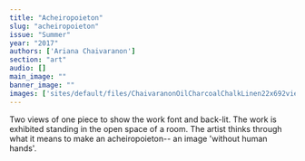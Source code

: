 ```yaml
---
title: "Acheiropoieton"
slug: "acheiropoieton"
issue: "Summer"
year: "2017"
authors: ['Ariana Chaivaranon']
section: "art"
audio: []
main_image: ""
banner_image: ""
images: ['sites/default/files/ChaivaranonOilCharcoalChalkLinen22x692views.jpg']
---
```

Two views of one piece to show the work font and back-lit. The work is exhibited standing in the open space of a room. The artist thinks through what it means to make an acheiropoieton-- an image 'without human hands'.


